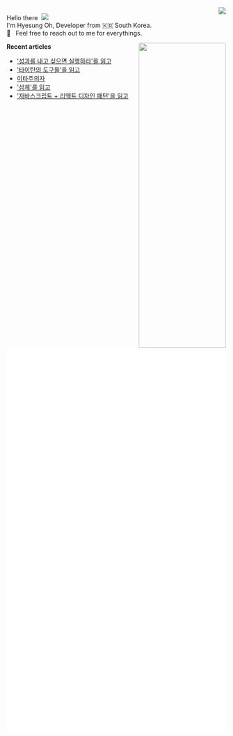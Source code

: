 <img align="right" src="https://hits.seeyoufarm.com/api/count/incr/badge.svg?url=https%3A%2F%2Fgithub.com%2Fhyesungoh%2Fhit-counter&count_bg=%238be9fd&title_bg=%2344475a&icon=riotgames.svg&icon_color=%23E7E7E7&title=hits&edge_flat=false">

<p align="left">

Hello there&nbsp; <img width=40 src="https://cdn.jsdelivr.net/gh/Th3Wall/assets-cdn/PersonalGithubReadme/HandGreet.gif" width="35px" /><br/>
I'm Hyesung Oh, Developer from :kr: South Korea. <br/>
💬 &nbsp; Feel free to reach out to me for everythings.<br/>

</p>

<img align="right" src="https://render.gitanimals.org/lines/hyesungoh?pet-id=589962073398233318" width="200" height="700" />  

<p align="left">

**Recent articles**
<!-- BLOG-POST-LIST:START -->
- [&#39;성과를 내고 싶으면 실행하라&#39;를 읽고](https://www.hyesungoh.xyz/성과를-내고-싶으면-실행하라)
- [&#39;타이탄의 도구들&#39;을 읽고](https://www.hyesungoh.xyz/타이탄의-도구들)
- [이타주의자](https://www.hyesungoh.xyz/second-half-of-2024)
- [&#39;삼체&#39;를 읽고](https://www.hyesungoh.xyz/삼체)
- [&#39;자바스크립트 + 리액트 디자인 패턴&#39;을 읽고](https://www.hyesungoh.xyz/자바스크립트-리액트-디자인-패턴)
<!-- BLOG-POST-LIST:END -->

![Metrics](/github-metrics.svg)

</p>
